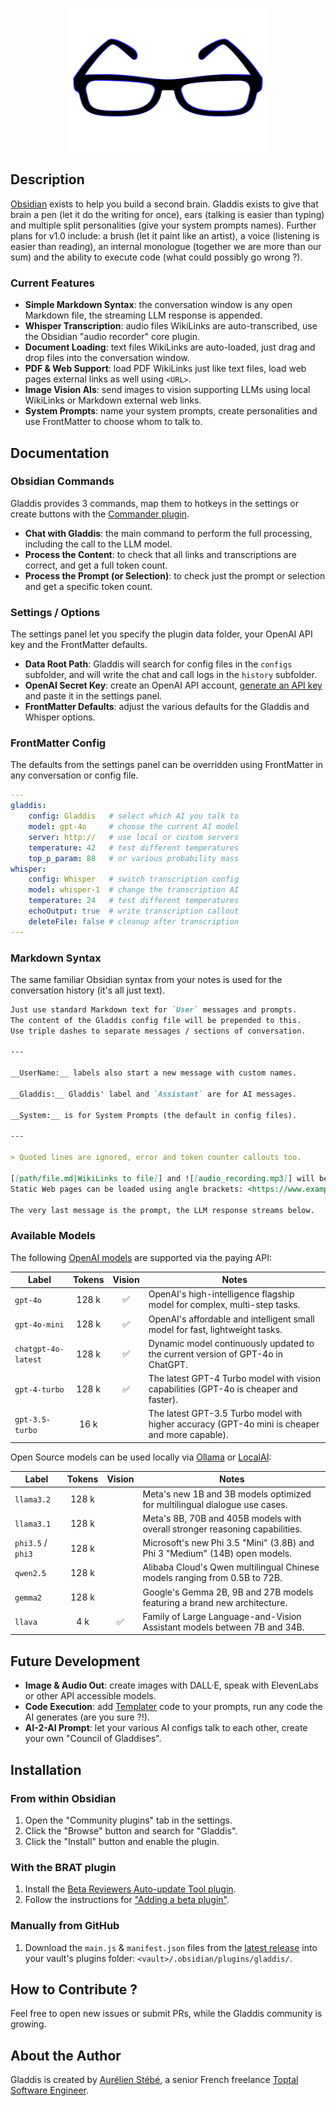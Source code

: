 <p align="center">
    <img height="230" width="320" alt="Gladdis Logo" src="https://raw.githubusercontent.com/AurelienStebe/Gladdis/main/gladdis.svg">
</p>

## Description

[Obsidian](https://obsidian.md) exists to help you build a second brain. Gladdis exists to give that brain a pen (let it do the writing for once), ears (talking is easier than typing) and multiple split personalities (give your system prompts names). Further plans for v1.0 include: a brush (let it paint like an artist), a voice (listening is easier than reading), an internal monologue (together we are more than our sum) and the ability to execute code (what could possibly go wrong ?).

### Current Features

- **Simple Markdown Syntax**: the conversation window is any open Markdown file, the streaming LLM response is appended.
- **Whisper Transcription**: audio files WikiLinks are auto-transcribed, use the Obsidian "audio recorder" core plugin.
- **Document Loading**: text files WikiLinks are auto-loaded, just drag and drop files into the conversation window.
- **PDF & Web Support**: load PDF WikiLinks just like text files, load web pages external links as well using `<URL>`.
- **Image Vision AIs**: send images to vision supporting LLMs using local WikiLinks or Markdown external web links.
- **System Prompts**: name your system prompts, create personalities and use FrontMatter to choose whom to talk to.

## Documentation

### Obsidian Commands

Gladdis provides 3 commands, map them to hotkeys in the settings or create buttons with the [Commander plugin](https://github.com/phibr0/obsidian-commander).

- **Chat with Gladdis**: the main command to perform the full processing, including the call to the LLM model.
- **Process the Content**: to check that all links and transcriptions are correct, and get a full token count.
- **Process the Prompt (or Selection)**: to check just the prompt or selection and get a specific token count.

### Settings / Options

The settings panel let you specify the plugin data folder, your OpenAI API key and the FrontMatter defaults.

- **Data Root Path**: Gladdis will search for config files in the `configs` subfolder, and will write the chat and call logs in the `history` subfolder.
- **OpenAI Secret Key**: create an OpenAI API account, [generate an API key](https://platform.openai.com/account/api-keys) and paste it in the settings panel.
- **FrontMatter Defaults**: adjust the various defaults for the Gladdis and Whisper options.

### FrontMatter Config

The defaults from the settings panel can be overridden using FrontMatter in any conversation or config file.

```yaml
---
gladdis:
    config: Gladdis   # select which AI you talk to
    model: gpt-4o     # choose the current AI model
    server: http://   # use local or custom servers
    temperature: 42   # test different temperatures
    top_p_param: 88   # or various probability mass
whisper:
    config: Whisper   # switch transcription config
    model: whisper-1  # change the transcription AI
    temperature: 24   # test different temperatures
    echoOutput: true  # write transcription callout
    deleteFile: false # cleanup after transcription
---
```

### Markdown Syntax

The same familiar Obsidian syntax from your notes is used for the conversation history (it's all just text).

```md
Just use standard Markdown text for `User` messages and prompts.
The content of the Gladdis config file will be prepended to this.
Use triple dashes to separate messages / sections of conversation.

---

__UserName:__ labels also start a new message with custom names.

__Gladdis:__ Gladdis' label and `Assistant` are for AI messages.

__System:__ is for System Prompts (the default in config files).

---

> Quoted lines are ignored, error and token counter callouts too.

[[path/file.md|WikiLinks to file]] and ![[audio_recording.mp3]] will be parsed.
Static Web pages can be loaded using angle brackets: <https://www.example.com>.

The very last message is the prompt, the LLM response streams below.
```

### Available Models

The following [OpenAI models](https://platform.openai.com/docs/models) are supported via the paying API:

| Label               | Tokens | Vision | Notes                                                                                          |
| ------------------- | :----: | :----: | ---------------------------------------------------------------------------------------------- |
| `gpt-4o`            | 128 k  |   ✅   | OpenAI's high-intelligence flagship model for complex, multi-step tasks.                       |
| `gpt-4o-mini`       | 128 k  |   ✅   | OpenAI's affordable and intelligent small model for fast, lightweight tasks.                   |
| `chatgpt-4o-latest` | 128 k  |   ✅   | Dynamic model continuously updated to the current version of GPT-4o in ChatGPT.                |
| `gpt-4-turbo`       | 128 k  |   ✅   | The latest GPT-4 Turbo model with vision capabilities (GPT-4o is cheaper and faster).          |
| `gpt-3.5-turbo`     |  16 k  |        | The latest GPT-3.5 Turbo model with higher accuracy (GPT-4o mini is cheaper and more capable). |

Open Source models can be used locally via [Ollama](https://ollama.com/) or [LocalAI](https://localai.io/):

| Label             | Tokens | Vision | Notes                                                                        |
| ----------------- | :----: | :----: | ---------------------------------------------------------------------------- |
| `llama3.2`        | 128 k  |        | Meta's new 1B and 3B models optimized for multilingual dialogue use cases.   |
| `llama3.1`        | 128 k  |        | Meta's 8B, 70B and 405B models with overall stronger reasoning capabilities. |
| `phi3.5` / `phi3` | 128 k  |        | Microsoft's new Phi 3.5 "Mini" (3.8B) and Phi 3 "Medium" (14B) open models.  |
| `qwen2.5`         | 128 k  |        | Alibaba Cloud's Qwen multilingual Chinese models ranging from 0.5B to 72B.   |
| `gemma2`          | 128 k  |        | Google's Gemma 2B, 9B and 27B models featuring a brand new architecture.     |
| `llava`           |  4 k   |   ✅   | Family of Large Language-and-Vision Assistant models between 7B and 34B.     |

## Future Development

- **Image & Audio Out**: create images with DALL·E, speak with ElevenLabs or other API accessible models.
- **Code Execution**: add [Templater](https://github.com/SilentVoid13/Templater) code to your prompts, run any code the AI generates (are you sure ?!).
- **AI-2-AI Prompt**: let your various AI configs talk to each other, create your own "Council of Gladdises".

## Installation

### From within Obsidian

1. Open the "Community plugins" tab in the settings.
2. Click the "Browse" button and search for "Gladdis".
3. Click the "Install" button and enable the plugin.

### With the BRAT plugin

1. Install the [Beta Reviewers Auto-update Tool plugin](https://github.com/TfTHacker/obsidian42-brat).
2. Follow the instructions for ["Adding a beta plugin"](https://tfthacker.com/brat-quick-guide#Adding+a+beta+plugin).

### Manually from GitHub

1. Download the `main.js` & `manifest.json` files from the [latest release](https://github.com/AurelienStebe/Gladdis/releases) into your vault's plugins folder: `<vault>/.obsidian/plugins/gladdis/`.

## How to Contribute ?

Feel free to open new issues or submit PRs, while the Gladdis community is growing.

## About the Author

Gladdis is created by [Aurélien Stébé](https://github.com/AurelienStebe), a senior French freelance [Toptal Software Engineer](https://www.toptal.com/resume/aurelien-stebe).
